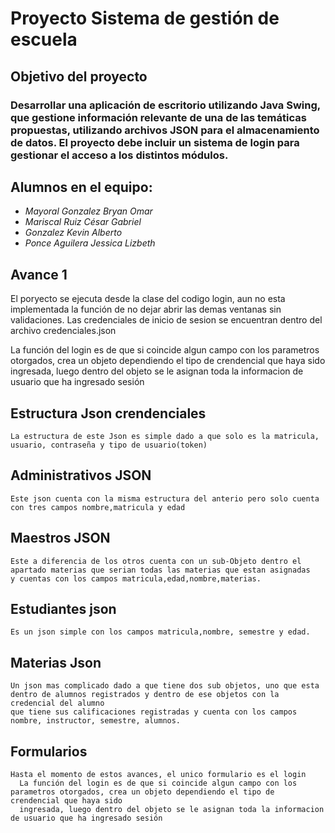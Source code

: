 # Proyecto Sistema de gestión de escuela

## Objetivo del proyecto

### Desarrollar una aplicación de escritorio utilizando Java Swing, que gestione información relevante de una de las temáticas propuestas, utilizando archivos JSON para el almacenamiento de datos. El proyecto debe incluir un sistema de login para gestionar el acceso a los distintos módulos.


## Alumnos en el equipo:
- *Mayoral Gonzalez Bryan Omar*
- *Mariscal Ruiz César Gabriel*
- *Gonzalez Kevin Alberto*
- *Ponce Aguilera Jessica Lizbeth*



## Avance 1
  El poryecto se ejecuta desde la clase del codigo login, aun no esta implementada la función de no dejar abrir las demas ventanas sin validaciones.
  Las credenciales de inicio de sesion se encuentran dentro del archivo credenciales.json


  La función del login es de que si coincide algun campo con los parametros otorgados, crea un objeto dependiendo el tipo de crendencial que haya sido 
  ingresada, luego dentro del objeto se le asignan toda la informacion de usuario que ha ingresado sesión


  ## Estructura Json crendenciales
    La estructura de este Json es simple dado a que solo es la matricula, usuario, contraseña y tipo de usuario(token)

  ## Administrativos JSON
    Este json cuenta con la misma estructura del anterio pero solo cuenta con tres campos nombre,matricula y edad

  ## Maestros JSON
    Este a diferencia de los otros cuenta con un sub-Objeto dentro el apartado materias que serian todas las materias que estan asignadas
    y cuentas con los campos matricula,edad,nombre,materias.

  ## Estudiantes json
    Es un json simple con los campos matricula,nombre, semestre y edad.

  ## Materias Json
    Un json mas complicado dado a que tiene dos sub objetos, uno que esta dentro de alumnos registrados y dentro de ese objetos con la credencial del alumno
    que tiene sus calificaciones registradas y cuenta con los campos nombre, instructor, semestre, alumnos.

  ## Formularios
    Hasta el momento de estos avances, el unico formulario es el login
      La función del login es de que si coincide algun campo con los parametros otorgados, crea un objeto dependiendo el tipo de crendencial que haya sido 
      ingresada, luego dentro del objeto se le asignan toda la informacion de usuario que ha ingresado sesión

    


